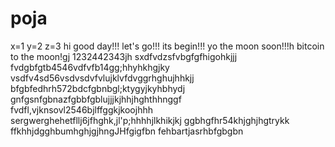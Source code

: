 # poja
x=1
y=2
z=3
hi
good day!!!
let's go!!!
its begin!!!
yo the moon soon!!!h
bitcoin to the moon!gj
1232442343jh
sxdfvdzsfvbgfgfhigohkjjj
fvdgbfgtb4546vdfvfb14gg;hhyhkhgjky
vsdfv4sd56vsdvsdvfvlujklvfdvggrhghujhhkjj
bfgbfedhrh572bdcfgbnbgl;ktygyjkyhbhydj
 gnfgsnfgbnazfgbbfgblujjjkjhhjhghthhnggf
fvdfl,vjknsovl2546bjlffggkjkoojhhh
sergwerghehetfllj6jfhghk,jl'p;hhhhjlkhikjkj
ggbhgfhr54khjghjhgtrykk
ffkhhjdgghbumhghjgjhngJHfgigfbn
fehbartjasrhbfgbgbn
